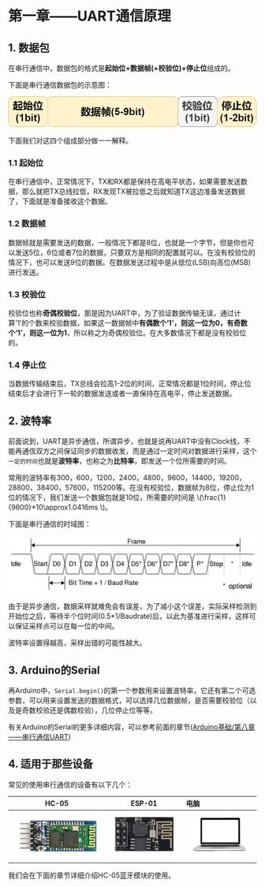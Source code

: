 # 第一章——UART通信原理

## 1. 数据包

在串行通信中，数据包的格式是**起始位+数据帧(+校验位)+停止位**组成的。

下面是串行通信数据包的示意图：

![串行通信数据包的示意图](../../../images/通信专题/串口通信/UART/3.1.2.1-1.png)

下面我们对这四个组成部分做一一解释。

### 1.1 起始位

在串行通信中，正常情况下，TX和RX都是保持在高电平状态，如果需要发送数据，那么就把TX总线拉低，RX发现TX被拉低之后就知道TX这边准备发送数据了，下面就是准备接收这个数据。

### 1.2 数据帧

数据帧就是需要发送的数据，一般情况下都是8位，也就是一个字节，但是你也可以发送5位，6位或者7位的数据，只要双方是相同的配置就可以。在没有校验位的情况下，也可以发送9位的数据。在数据发送过程中是从低位(LSB)向高位(MSB)进行发送。

### 1.3 校验位

校验位也称**奇偶校验位**，那是因为UART中，为了验证数据传输无误，通过计算‘1’的个数来校验数据，如果这一数据帧中**有偶数个‘1’，则这一位为0，有奇数个‘1’，则这一位为1**，所以称之为奇偶校验位。在大多数情况下都是没有校验位的。

### 1.4 停止位

当数据传输结束后，TX总线会拉高1-2位的时间，正常情况都是1位时间，停止位结束后才会进行下一轮的数据发送或者一直保持在高电平，停止发送数据。

## 2. 波特率

前面说到，UART是异步通信，所谓异步，也就是说再UART中没有Clock线，不能再通信双方之间保证同步的数据收发，而是通过一定时间对数据进行采样，这个`一定的时间`也就是**波特率**，也称之为**比特率**，即发送一个位所需要的时间。

常用的波特率有300，600，1200，2400，4800，9600，14400，19200，28800，38400，57600，115200等。在没有校验位，数据帧为8位，停止位为1位的情况下，我们发送一个数据包就是10位，所需要的时间是 \\(\frac{1}{9600}*10\approx1.0416ms \\)。

下面是串行通信的时域图：

![串行通信的时域图](../../../images/通信专题/串口通信/UART/3.1.2.1-2.png)

由于是异步通信，数据采样就难免会有误差，为了减小这个误差，实际采样检测到开始位之后，等待半个位时间(0.5*1/Baudrate)后，以此为基准进行采样，这样可以保证采样点可以在每一位的中间。

波特率设置得越高，采样出错的可能性越大。

## 3. Arduino的Serial

再Arduino中，`Serial.begin()`的第一个参数用来设置波特率，它还有第二个可选参数，可以用来设置发送的数据格式，可以选择几位数据帧，是否需要校验位（以及是奇数校验还是偶数校验），几位停止位等等。

有关Arduino的Serial的更多详细内容，可以参考前面的章节([Arduino基础/第八章——串行通信UART](../../../Arduino基础/第八章.md))

## 4. 适用于那些设备

常见的使用串行通信的设备有以下几个：

|                             HC-05                              |                             ESP-01                              | 电脑                                                          |
| :------------------------------------------------------------: | :-------------------------------------------------------------: | :------------------------------------------------------------ |
| ![HC-06](../../../images/通信专题/串口通信/UART/3.1.2.1-3.png) | ![ESP-01](../../../images/通信专题/串口通信/UART/3.1.2.1-4.png) | ![电脑](../../../images/通信专题/串口通信/UART/3.1.2.1-5.png) |

我们会在下面的章节详细介绍HC-05蓝牙模块的使用。